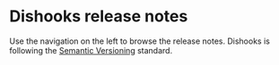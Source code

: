 ﻿# Dishooks release notes

Use the navigation on the left to browse the release notes. Dishooks is following the [Semantic Versioning](https://semver.org/) standard. 